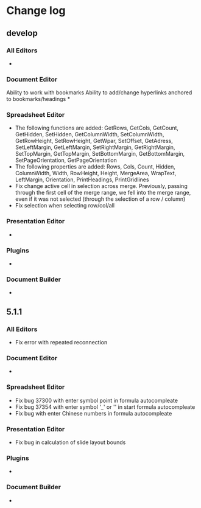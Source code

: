 # Change log
## develop
### All Editors
* 

### Document Editor
Ability to work with bookmarks
Ability to add/change hyperlinks anchored to bookmarks/headings
* 

### Spreadsheet Editor
* The following functions are added: GetRows, GetCols, GetCount, GetHidden, SetHidden, GetColumnWidth, SetColumnWidth, GetRowHeight, SetRowHeight, GetWpar, SetOffset, 
GetAdress, SetLeftMargin, GetLeftMargin, SetRightMargin, GetRightMargin, SetTopMargin, GetTopMargin, SetBottomMargin, GetBottomMargin, SetPageOrientation, GetPageOrientation
* The following properties are added: Rows, Cols, Count, Hidden, ColumnWidth, Width, RowHeight, Height, MergeArea, WrapText, LeftMargin, Orientation, PrintHeadings, PrintGridlines
* Fix change active cell in selection across merge. Previously, passing through the first cell of the merge range, we fell into the merge range, even if it was not selected (through the selection of a row / column)
* Fix selection when selecting row/col/all

### Presentation Editor
* 

### Plugins
* 

### Document Builder
* 
## 5.1.1
### All Editors
* Fix error with repeated reconnection

### Document Editor
* 

### Spreadsheet Editor
* Fix bug 37300 with enter symbol point in formula autocompleate
* Fix bug 37354 with enter symbol '_' or '\' in start formula autocompleate
* Fix bug with enter Chinese numbers in formula autocompleate

### Presentation Editor
* Fix bug in calculation of slide layout bounds

### Plugins
* 

### Document Builder
* 
